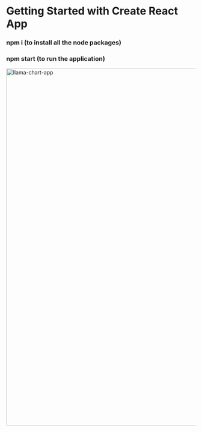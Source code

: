 # Getting Started with Create React App

### npm i (to install all the node packages)

### npm start (to run the application)

<img width="951" alt="llama-chart-app" src="https://github.com/himanshugoldy/Llama_chart_app/assets/64078827/3171800f-d998-491d-be62-f3d626a765b0">
